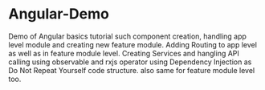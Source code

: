 # Angular-Demo
Demo of Angular basics tutorial such component creation, handling app level module and creating new feature module. Adding Routing to app level as well as in feature module level. Creating Services and hangling API calling using observable and rxjs operator using Dependency Injection as Do Not Repeat Yourself code structure. also same for feature module level too.  
